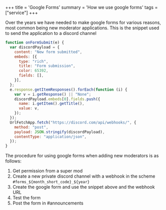 +++
title = 'Google Forms'
summary = 'How we use google forms'
tags = ["service"]
+++

Over the years we have needed to make google forms for various reasons,
most common being new moderator applications. This is the snippet used
to send the application to a discord channel

```js
function onFormSubmit(e) {
  var discordPayload = {
    content: "New form submitted",
    embeds: [{
      type: "rich",
      title: "Form submission",
      color: 65392,
      fields: [],
    }],
  };
  e.response.getItemResponses().forEach(function (i) {
    var v = i.getResponse() || "None";
    discordPayload.embeds[0].fields.push({
      name: i.getItem().getTitle(),
      value: v,
    });
  });
  UrlFetchApp.fetch("https://discord.com/api/webhooks/", {
    method: "post",
    payload: JSON.stringify(discordPayload),
    contentType: "application/json",
  });
}
```

The procedure for using google forms when adding new moderators is as
follows:

1. Get permission from a super mod
2. Create a new private discord channel with a webhook in the scheme
   `#forms_${month_short_code}_${year}`
3. Create the google form and use the snippet above and the webhook URL
4. Test the form
5. Post the form in #announcements
